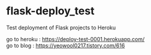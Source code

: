 # flask-deploy_test
Test deployment of Flask projects to Heroku
  
go to heroku : https://deploy-test-0001.herokuapp.com/  
go to blog : https://yeowool0217.tistory.com/616
